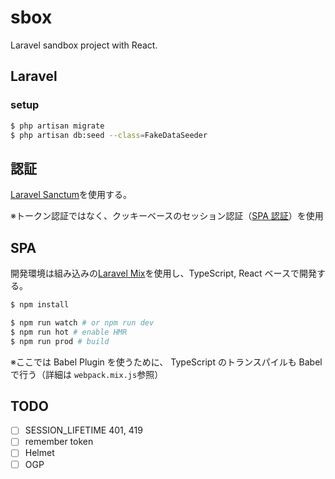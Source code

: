 # sbox

Laravel sandbox project with React.

## Laravel

### setup

```bash
$ php artisan migrate
$ php artisan db:seed --class=FakeDataSeeder
```

## 認証

[Laravel Sanctum](https://laravel.com/docs/8.x/sanctum)を使用する。

※トークン認証ではなく、クッキーベースのセッション認証（[SPA 認証](https://laravel.com/docs/8.x/sanctum#spa-authentication)）を使用

## SPA

開発環境は組み込みの[Laravel Mix](https://laravel.com/docs/8.x/mix)を使用し、TypeScript, React ベースで開発する。

```bash
$ npm install

$ npm run watch # or npm run dev
$ npm run hot # enable HMR
$ npm run prod # build
```

※ここでは Babel Plugin を使うために、 TypeScript のトランスパイルも Babel で行う（詳細は `webpack.mix.js`参照）

## TODO

- [ ] SESSION_LIFETIME 401, 419
- [ ] remember token
- [ ] Helmet
- [ ] OGP
